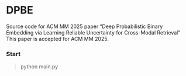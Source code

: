 # DPBE
Source code for ACM MM 2025 paper “Deep Probabilistic Binary Embedding via Learning Reliable Uncertainty for Cross-Modal Retrieval”
This paper is accepted for ACM MM 2025.

### Start
> python main.py
